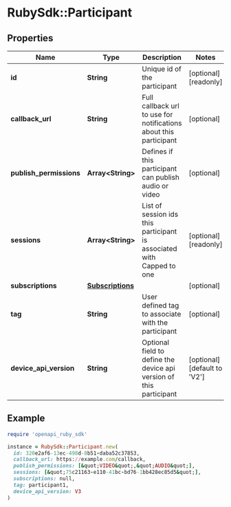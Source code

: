 # RubySdk::Participant

## Properties

| Name | Type | Description | Notes |
| ---- | ---- | ----------- | ----- |
| **id** | **String** | Unique id of the participant | [optional][readonly] |
| **callback_url** | **String** | Full callback url to use for notifications about this participant | [optional] |
| **publish_permissions** | **Array&lt;String&gt;** | Defines if this participant can publish audio or video | [optional] |
| **sessions** | **Array&lt;String&gt;** | List of session ids this participant is associated with  Capped to one  | [optional][readonly] |
| **subscriptions** | [**Subscriptions**](.md) |  | [optional] |
| **tag** | **String** | User defined tag to associate with the participant | [optional] |
| **device_api_version** | **String** | Optional field to define the device api version of this participant | [optional][default to &#39;V2&#39;] |

## Example

```ruby
require 'openapi_ruby_sdk'

instance = RubySdk::Participant.new(
  id: 320e2af6-13ec-498d-8b51-daba52c37853,
  callback_url: https://example.com/callback,
  publish_permissions: [&quot;VIDEO&quot;,&quot;AUDIO&quot;],
  sessions: [&quot;75c21163-e110-41bc-bd76-1bb428ec85d5&quot;],
  subscriptions: null,
  tag: participant1,
  device_api_version: V3
)
```

